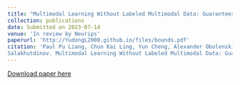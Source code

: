 ```yaml
---
title: "Multimodal Learning Without Labeled Multimodal Data: Guarantees and Applications"
collection: publications
date: Submitted on 2023-07-14
venue: 'In review by Neurips'
paperurl: 'http://YudongL2000.github.io/files/bounds.pdf'
citation: 'Paul Pu Liang, Chun Kai Ling, Yun Cheng, Alexander Obolenskiy, Yudong Liu, Rohan Pandey, Alex Wilf, Louis-Philippe Morency, Russ
Salakhutdinov. Multimodal Learning Without Labeled Multimodal Data: Guarantees and Applications. Neurips, 2023. (In review)'
---
```

[Download paper here](http://YudongL2000.github.io/files/in_review.pdf)
